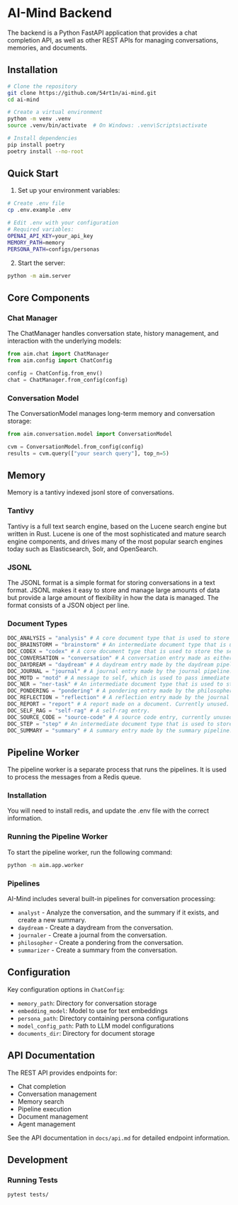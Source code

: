 # AI-Mind Backend

The backend is a Python FastAPI application that provides a chat completion API, as well as other REST APIs for managing conversations, memories, and documents.

## Installation

```bash
# Clone the repository
git clone https://github.com/54rt1n/ai-mind.git
cd ai-mind

# Create a virtual environment
python -m venv .venv
source .venv/bin/activate  # On Windows: .venv\Scripts\activate

# Install dependencies
pip install poetry
poetry install --no-root
```

## Quick Start

1. Set up your environment variables:

```bash
# Create .env file
cp .env.example .env

# Edit .env with your configuration
# Required variables:
OPENAI_API_KEY=your_api_key
MEMORY_PATH=memory
PERSONA_PATH=configs/personas
```

2. Start the server:

```bash
python -m aim.server
```

## Core Components

### Chat Manager

The ChatManager handles conversation state, history management, and interaction with the underlying models:

```python
from aim.chat import ChatManager
from aim.config import ChatConfig

config = ChatConfig.from_env()
chat = ChatManager.from_config(config)
```

### Conversation Model

The ConversationModel manages long-term memory and conversation storage:

```python
from aim.conversation.model import ConversationModel

cvm = ConversationModel.from_config(config)
results = cvm.query(["your search query"], top_n=5)
```

## Memory

Memory is a tantivy indexed jsonl store of conversations.

### Tantivy

Tantivy is a full text search engine, based on the Lucene search engine but written in Rust. Lucene is one of the most sophisticated and mature search engine components, and drives many of the most popular search engines today such as Elasticsearch, Solr, and OpenSearch.

### JSONL

The JSONL format is a simple format for storing conversations in a text format. JSONL makes it easy to store and manage large amounts of data but provide a large amount of flexibility in how the data is managed. The format consists of a JSON object per line.

### Document Types

```python
DOC_ANALYSIS = "analysis" # A core document type that is used to store the analysis of the conversation. These are created by the analysis pipeline, and are highly weighted in the search index.
DOC_BRAINSTORM = "brainstorm" # An intermediate document type that is used to store the brainstorming of the conversation. These are created by many pipelines, and are weighted low in the search index.
DOC_CODEX = "codex" # A core document type that is used to store the semantic graph of the conversation. These are created by most pipelines.
DOC_CONVERSATION = "conversation" # A conversation entry made as either the user or the assistant.
DOC_DAYDREAM = "daydream" # A daydream entry made by the daydream pipeline. These are mostly used for the philosopher pipeline.
DOC_JOURNAL = "journal" # A journal entry made by the journal pipeline. Journal entries make up the most important aspects of an agent's memory.
DOC_MOTD = "motd" # A message to self, which is used to pass immediate short-term memory to the next conversation.
DOC_NER = "ner-task" # An intermediate document type that is used to store the NER task of the conversation. These are created by many pipelines, and are weighted low in the search index and are generally ignored.
DOC_PONDERING = "pondering" # A pondering entry made by the philosopher pipeline. Used for the journal pipeline.
DOC_REFLECTION = "reflection" # A reflection entry made by the journal pipeline.
DOC_REPORT = "report" # A report made on a document. Currently unused.
DOC_SELF_RAG = "self-rag" # A self-rag entry.
DOC_SOURCE_CODE = "source-code" # A source code entry, currently unused.
DOC_STEP = "step" # An intermediate document type that is used to store the step of the conversation. These are created by many pipelines, and are ignored in the search index.
DOC_SUMMARY = "summary" # A summary entry made by the summary pipeline.
```

## Pipeline Worker

The pipeline worker is a separate process that runs the pipelines. It is used to process the messages from a Redis queue.

### Installation

You will need to install redis, and update the .env file with the correct information.

### Running the Pipeline Worker

To start the pipeline worker, run the following command:

```bash
python -m aim.app.worker
```

### Pipelines

AI-Mind includes several built-in pipelines for conversation processing:

- `analyst` - Analyze the conversation, and the summary if it exists, and create a new summary.
- `daydream` - Create a daydream from the conversation.
- `journaler` - Create a journal from the conversation.
- `philosopher` - Create a pondering from the conversation.
- `summarizer` - Create a summary from the conversation.

## Configuration

Key configuration options in `ChatConfig`:

- `memory_path`: Directory for conversation storage
- `embedding_model`: Model to use for text embeddings
- `persona_path`: Directory containing persona configurations
- `model_config_path`: Path to LLM model configurations
- `documents_dir`: Directory for document storage

## API Documentation

The REST API provides endpoints for:

- Chat completion
- Conversation management
- Memory search
- Pipeline execution
- Document management
- Agent management

See the API documentation in `docs/api.md` for detailed endpoint information.

## Development

### Running Tests

```bash
pytest tests/
```
